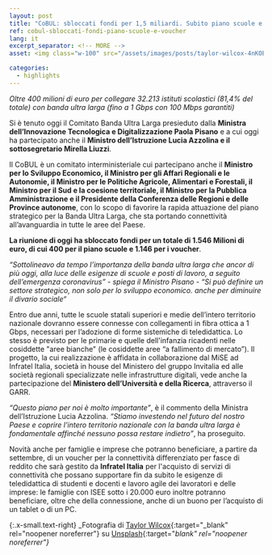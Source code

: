 ```yaml
---
layout: post
title: "CoBUL: sbloccati fondi per 1,5 miliardi. Subito piano scuole e voucher"
ref: cobul-sbloccati-fondi-piano-scuole-e-voucher
lang: it
excerpt_separator: <!-- MORE -->
asset: <img class="w-100" src="/assets/images/posts/taylor-wilcox-4nKOEAQaTgA-unsplash.jpg" alt="Covid-19 MISE MUR MID"/>

categories:
  - highlights
---
```


_Oltre 400 milioni di euro per collegare 32.213 istituti scolastici (81,4% del totale) con banda ultra larga (fino a 1 Gbps con 100 Mbps garantiti)_

<!-- MORE -->

Si è tenuto oggi il Comitato Banda Ultra Larga presieduto dalla **Ministra dell’Innovazione Tecnologica e Digitalizzazione Paola Pisano** e a cui oggi ha partecipato anche il **Ministro dell’Istruzione Lucia Azzolina e il sottosegretario Mirella Liuzzi**.

Il CoBUL è un comitato interministeriale cui partecipano anche il **Ministro per lo Sviluppo Economico, il Ministro per gli Affari Regionali e le Autonomie, il Ministro per le Politiche Agricole, Alimentari e Forestali,  il Ministro per il Sud e la coesione territoriale, il Ministro per la Pubblica Amministrazione e il Presidente della Conferenza delle Regioni e delle Province autonome**, con lo scopo di favorire la rapida attuazione del piano strategico per la Banda Ultra Larga, che sta portando connettività all’avanguardia in tutte le aree del Paese.

**La riunione di oggi ha sbloccato fondi per un totale di 1.546 Milioni di euro, di cui 400 per il piano scuole e 1.146 per i voucher**.

_“Sottolineavo da tempo l’importanza della banda ultra larga che ancor di più oggi, alla luce delle esigenze di scuole e posti di lavoro, a seguito dell’emergenza coronavirus” - spiega il Ministro Pisano - “Si può definire un settore strategico, non solo per lo sviluppo economico. anche per diminuire il divario sociale“_

Entro due anni, tutte le scuole statali superiori e medie dell’intero territorio nazionale dovranno essere connesse con collegamenti in fibra ottica a 1 Gbps, necessari per l’adozione di forme sistemiche di teledidattica. Lo stesso è previsto per le primarie e quelle dell'infanzia ricadenti nelle cosiddette "aree bianche" (le cosiddette aree “a fallimento di mercato”). Il progetto, la cui realizzazione è affidata in collaborazione dal MiSE ad Infratel Italia, società in house del Ministero del gruppo Invitalia ed alle società regionali specializzate nelle infrastrutture digitali, vede anche la partecipazione del **Ministero dell’Università e della Ricerca**, attraverso il GARR.

_“Questo piano per noi è molto importante”_, è il commento della Ministra dell’Istruzione Lucia Azzolina. _“Stiamo investendo nel futuro del nostro Paese e coprire l’intero territorio nazionale con la banda ultra larga è fondamentale affinché nessuno possa restare indietro”_, ha proseguito.


Novità anche per famiglie e imprese che potranno beneficiare, a partire da settembre, di un voucher per la connettività differenziato per fasce di reddito che sarà gestito da **Infratel Italia** per l'acquisto di servizi di connettività che possano supportare fin da subito le esigenze di teledidattica di studenti e docenti e lavoro agile dei lavoratori e delle imprese: le famiglie con ISEE sotto i 20.000 euro inoltre potranno beneficiare, oltre che della connessione, anche di un buono per l’acquisto di un tablet o di un PC.


{:.x-small.text-right}
_Fotografia di [Taylor Wilcox](https://unsplash.com/@taypaigey?utm_source=unsplash&utm_medium=referral&utm_content=creditCopyText){:target="_blank" rel="noopener noreferrer"} su [Unsplash](https://unsplash.com/s/photos/school?utm_source=unsplash&utm_medium=referral&utm_content=creditCopyText){:target="_blank" rel="noopener noreferrer"}_
